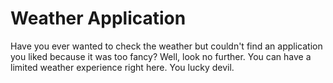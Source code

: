 # Weather Application

Have you ever wanted to check the weather but couldn't find an application you liked because it was too fancy? Well, look no further. You can have a limited weather experience right here. You lucky devil.